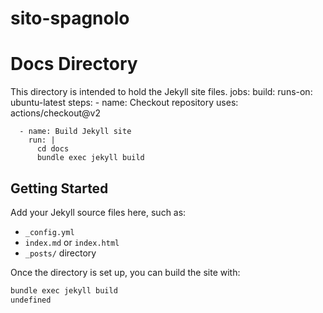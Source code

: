 # sito-spagnolo
# Docs Directory

This directory is intended to hold the Jekyll site files.
jobs:
  build:
    runs-on: ubuntu-latest
    steps:
      - name: Checkout repository
        uses: actions/checkout@v2

      - name: Build Jekyll site
        run: |
          cd docs
          bundle exec jekyll build

## Getting Started

Add your Jekyll source files here, such as:
- `_config.yml`
- `index.md` or `index.html`
- `_posts/` directory

Once the directory is set up, you can build the site with:

```bash
bundle exec jekyll build
undefined
